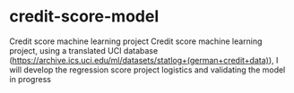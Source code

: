 # credit-score-model
Credit score machine learning project
Credit score machine learning project, using a translated UCI database (https://archive.ics.uci.edu/ml/datasets/statlog+(german+credit+data)), I will develop the regression score project logistics and validating the model in progress
